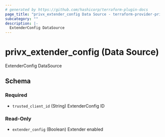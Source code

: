 ```yaml
---
# generated by https://github.com/hashicorp/terraform-plugin-docs
page_title: "privx_extender_config Data Source - terraform-provider-privx"
subcategory: ""
description: |-
  ExtenderConfig DataSource
---
```


# privx_extender_config (Data Source)

ExtenderConfig DataSource



<!-- schema generated by tfplugindocs -->
## Schema

### Required

- `trusted_client_id` (String) ExtenderConfig ID

### Read-Only

- `extender_config` (Boolean) Extender enabled
